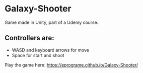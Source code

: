 # Galaxy-Shooter
Game made in Unity, part of a Udemy course.
## Controllers are:
- WASD and keyboard arrows for move
- Space for start and shoot

Play the game here: https://eprograme.github.io/Galaxy-Shooter/
